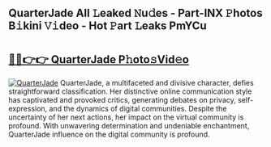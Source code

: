 ## QuarterJade All 𝙻eaked 𝙽u𝚍es - Part-INX 𝙿hotos B𝚒kini 𝚅𝚒deo - Hot 𝙿art 𝙻eaks PmYCu

# <h2><a href="http://ld1a5t3.urlbe.top/?page=QuarterJade">🔗🔗👉👉 QuarterJade P𝚑oto𝚜Vid𝚎o</a></h2>

[![QuarterJade](https://i.imgur.com/eBuTRDB.gif)](http://ld1a5t3.urlbe.top/?page=QuarterJade)
QuarterJade, a multifaceted and divisive character, defies straightforward classification. Her distinctive online communication style has captivated and provoked critics, generating debates on privacy, self-expression, and the dynamics of digital communities. Despite the uncertainty of her next actions, her impact on the virtual community is profound. With unwavering determination and undeniable enchantment, QuarterJade influence on the digital community is profound.
